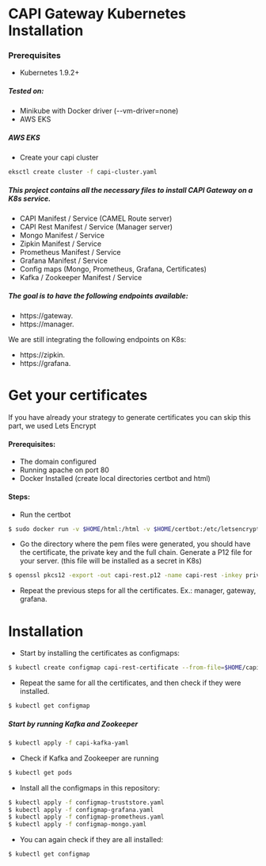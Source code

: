 # CAPI Gateway Kubernetes Installation

### Prerequisites
  - Kubernetes 1.9.2+
  
##### Tested on:
   - Minikube with Docker driver (--vm-driver=none)
   - AWS EKS

##### AWS EKS
   - Create your capi cluster
```sh
eksctl create cluster -f capi-cluster.yaml 
```

##### This project contains all the necessary files to install CAPI Gateway on a K8s service.
  - CAPI Manifest / Service (CAMEL Route server)
  - CAPI Rest Manifest / Service (Manager server)
  - Mongo Manifest / Service
  - Zipkin Manifest / Service
  - Prometheus Manifest / Service
  - Grafana Manifest / Service
  - Config maps (Mongo, Prometheus, Grafana, Certificates)
  - Kafka / Zookeeper Manifest / Service

##### The goal is to have the following endpoints available:
  - https://gateway.<your domain>
  - https://manager.<your domain>

We are still integrating the following endpoints on K8s:  
  - https://zipkin.<your domain>
  - https://grafana.<your domain>

# Get your certificates
If you have already your strategy to generate certificates you can skip this part, we used Lets Encrypt

#### Prerequisites:
   * The domain configured
   * Running apache on port 80
   * Docker Installed (create local directories certbot and html)
#### Steps:
   - Run the certbot
```sh
$ sudo docker run -v $HOME/html:/html -v $HOME/certbot:/etc/letsencrypt certbot/certbot certonly --webroot -w /html -d manager.<your domain> -m <your e-mail> -t -n --agree-tos
```
   - Go the directory where the pem files were generated, you should have the certificate, the private key and the full chain. Generate a P12 file for your server. (this file will be installed as a secret in K8s)
```sh
$ openssl pkcs12 -export -out capi-rest.p12 -name capi-rest -inkey privkey1.pem -in cert1.pem -certfile fullchain1.pem
```
   - Repeat the previous steps for all the certificates. Ex.: manager, gateway, grafana.

# Installation
  - Start by installing the certificates as configmaps:
```sh
$ kubectl create configmap capi-rest-certificate --from-file=$HOME/capi-rest.p12
```
   - Repeat the same for all the certificates, and then check if they were installed.
```sh
$ kubectl get configmap
```

##### Start by running Kafka and Zookeeper

```sh
$ kubectl apply -f capi-kafka-yaml
```
- Check if Kafka and Zookeeper are running
```sh
$ kubectl get pods
```
   - Install all the configmaps in this repository:
```sh
$ kubectl apply -f configmap-truststore.yaml
$ kubectl apply -f configmap-grafana.yaml
$ kubectl apply -f configmap-prometheus.yaml
$ kubectl apply -f configmap-mongo.yaml
```
   - You can again check if they are all installed:
```sh
$ kubectl get configmap
```
